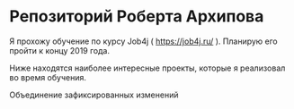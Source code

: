 # Репозиторий Роберта Архипова

Я прохожу обучение по курсу Job4j ( https://job4j.ru/ ). Планирую его пройти к концу 2019 года.

Ниже находятся наиболее интересные проекты, которые я реализовал во время обучения.

Объединение зафиксированных изменений